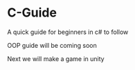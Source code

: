 # C-Guide
A quick guide for beginners in c# to follow

OOP guide will be coming soon

Next we will make a game in unity
